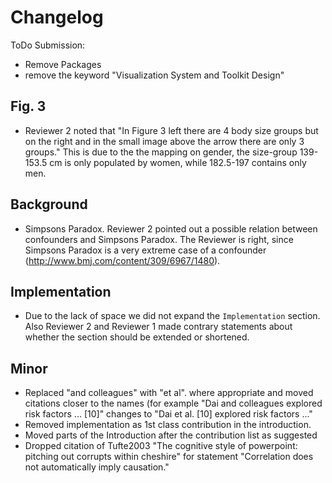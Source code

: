 Changelog
=========

ToDo Submission:
* Remove Packages
* remove the keyword "Visualization System and Toolkit Design"

Fig. 3
------
* Reviewer 2 noted that "In Figure 3 left there are 4 body size groups but on the right and in  the small image above the arrow there are only 3 groups." This is due to the the mapping on gender, the size-group 139-153.5 cm is only populated by women, while 182.5-197 contains only men.

Background
----------
* Simpsons Paradox. Reviewer 2 pointed out a possible relation between confounders and Simpsons Paradox. The Reviewer is right, since Simpsons Paradox is a very extreme case of a confounder (http://www.bmj.com/content/309/6967/1480).

Implementation
--------------
* Due to the lack of space we did not expand the `Implementation` section. Also Reviewer 2 and Reviewer 1 made contrary statements about whether the section should be extended or shortened.

Minor
-----

* Replaced "and colleagues" with "et al". where appropriate and moved citations closer to the names (for example "Dai and colleagues explored risk factors ... [10]" changes to "Dai et al. [10] explored risk factors ..."
* Removed implementation as 1st class contribution in the introduction.
* Moved parts of the Introduction after the contribution list as suggested
* Dropped citation of Tufte2003 "The cognitive style of powerpoint: pitching out corrupts within cheshire" for statement "Correlation does not automatically imply causation."